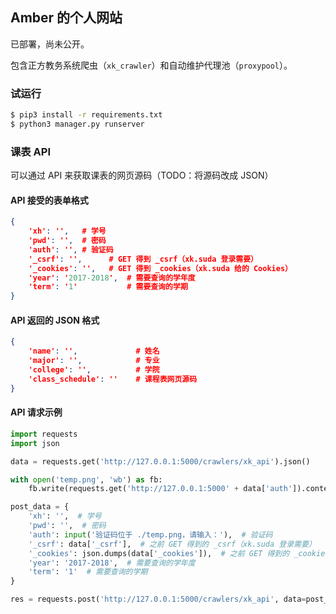 ## Amber 的个人网站

已部署，尚未公开。

包含正方教务系统爬虫（`xk_crawler`）和自动维护代理池（`proxypool`）。

### 试运行

```bash
$ pip3 install -r requirements.txt
$ python3 manager.py runserver
```

### 课表 API

可以通过 API 来获取课表的网页源码（TODO：将源码改成 JSON）

#### API 接受的表单格式

```json
{
    'xh': '',   # 学号
    'pwd': '',  # 密码
    'auth': '', # 验证码
    '_csrf': '',      # GET 得到 _csrf（xk.suda 登录需要）
    '_cookies': '',   # GET 得到 _cookies（xk.suda 给的 Cookies）
    'year': '2017-2018',  # 需要查询的学年度
    'term': '1'           # 需要查询的学期
}
```

#### API 返回的 JSON 格式

```json
{
    'name': '',             # 姓名
    'major': '',            # 专业
    'college': '',          # 学院
    'class_schedule': ''    # 课程表网页源码
}
```

#### API 请求示例

```python
import requests
import json

data = requests.get('http://127.0.0.1:5000/crawlers/xk_api').json()

with open('temp.png', 'wb') as fb:
    fb.write(requests.get('http://127.0.0.1:5000' + data['auth']).content)

post_data = {
    'xh': '',  # 学号
    'pwd': '',  # 密码
    'auth': input('验证码位于 ./temp.png，请输入：'),  # 验证码
    '_csrf': data['_csrf'],  # 之前 GET 得到的 _csrf（xk.suda 登录需要）
    '_cookies': json.dumps(data['_cookies']),  # 之前 GET 得到的 _cookies（xk.suda 给的 Cookies）
    'year': '2017-2018',  # 需要查询的学年度
    'term': '1'  # 需要查询的学期
}

res = requests.post('http://127.0.0.1:5000/crawlers/xk_api', data=post_data).json() # 以 Form 形式发送而不是 JSON
```

